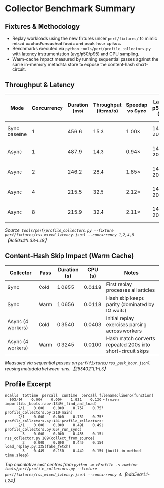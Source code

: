 # Collector Benchmark Summary

## Fixtures & Methodology
- Replay workloads using the new fixtures under `perf/fixtures/` to mimic mixed cached/uncached feeds and peak-hour spikes.
- Benchmarks executed via `python tools/perf/profile_collectors.py` with latency instrumentation (avg/p50/p95) and CPU sampling.
- Warm-cache impact measured by running sequential passes against the same in-memory metadata store to expose the content-hash short-circuit.

## Throughput & Latency
| Mode | Concurrency | Duration (ms) | Throughput (items/s) | Speedup vs Sync | Latency p50/p95 (ms) | CPU / IO Wait (s) |
| --- | --- | --- | --- | --- | --- | --- |
| Sync baseline | 1 | 456.6 | 15.3 | 1.00× | 145.0 / 203.5 | 0.008 / 0.448 |
| Async | 1 | 487.9 | 14.3 | 0.94× | 145.0 / 203.5 | 0.038 / 0.450 |
| Async | 2 | 246.2 | 28.4 | 1.85× | 145.0 / 203.5 | 0.008 / 0.238 |
| Async | 4 | 215.5 | 32.5 | 2.12× | 145.0 / 203.5 | 0.009 / 0.207 |
| Async | 8 | 215.9 | 32.4 | 2.11× | 145.0 / 203.5 | 0.009 / 0.207 |

_Source: `tools/perf/profile_collectors.py --fixture perf/fixtures/rss_mixed_latency.jsonl --concurrency 1,2,4,8`【9c50a4†L33-L48】_

## Content-Hash Skip Impact (Warm Cache)
| Collector | Pass | Duration (s) | CPU (s) | Notes |
| --- | --- | --- | --- | --- |
| Sync | Cold | 1.0655 | 0.0118 | First replay processes all articles |
| Sync | Warm | 1.0656 | 0.0118 | Hash skip keeps parity (dominated by IO waits) |
| Async (4 workers) | Cold | 0.3540 | 0.0403 | Initial replay exercises parsing across workers |
| Async (4 workers) | Warm | 0.3245 | 0.0100 | Hash match converts repeated 200s into short-circuit skips |

_Measured via sequential passes on `perf/fixtures/rss_peak_hour.jsonl` reusing metadata between runs.【288402†L1-L8】_

## Profile Excerpt
```
ncalls  tottime  percall  cumtime  percall filename:lineno(function)
  905/14    0.006    0.000    1.821    0.130 <frozen importlib._bootstrap>:1349(_find_and_load)
      2/1    0.000    0.000    0.757    0.757 profile_collectors.py:210(main)
      2/1    0.000    0.000    0.752    0.752 profile_collectors.py:131(profile_collectors)
      2/1    0.000    0.000    0.491    0.491 profile_collectors.py:65(_run_sync)
        3    0.000    0.000    0.453    0.151 rss_collector.py:189(collect_from_source)
        3    0.000    0.000    0.449    0.150 load_replay.py:325(fake_fetch)
        3    0.449    0.150    0.449    0.150 {built-in method time.sleep}
```

_Top cumulative cost centres from `python -m cProfile -s cumtime tools/perf/profile_collectors.py --fixture perf/fixtures/rss_mixed_latency.jsonl --concurrency 4`.【eda5ea†L1-L24】_

